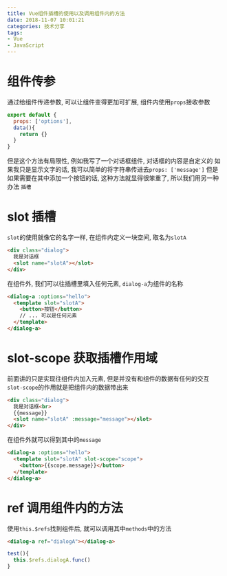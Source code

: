 ```yaml
---
title: Vue组件插槽的使用以及调用组件内的方法
date: 2018-11-07 10:01:21
categories: 技术分享
tags:
- Vue
- JavaScript
---
```


# 组件传参
通过给组件传递参数, 可以让组件变得更加可扩展, 组件内使用`props`接收参数
```JavaScript
export default {
  props: ['options'],
  data(){
    return {}
  }
}
```
但是这个方法有局限性, 例如我写了一个对话框组件, 对话框的内容是自定义的
如果我只是显示文字的话, 我可以简单的将字符串传进去`props: ['message']`
但是如果需要在其中添加一个按钮的话, 这种方法就显得很笨重了, 所以我们用另一种办法  `插槽`

# slot 插槽
`slot`的使用就像它的名字一样, 在组件内定义一块空间, 取名为`slotA`
```Html
<div class="dialog">
  我是对话框
  <slot name="slotA"></slot>
</div>
```
在组件外, 我们可以往插槽里填入任何元素, `dialog-a`为组件的名称
```Html
<dialog-a :options="hello">
  <template slot="slotA">
    <button>按钮</button>
    // ... 可以是任何元素
  </template>
</dialog-a>
```
# slot-scope 获取插槽作用域
前面讲的只是实现往组件内加入元素, 但是并没有和组件的数据有任何的交互
`slot-scope`的作用就是把组件内的数据带出来
```Html
<div class="dialog">
  我是对话框<br>
  {{message}}
  <slot name="slotA" :message="message"></slot>
</div>
```
在组件外就可以得到其中的`message`
```Html
<dialog-a :options="hello">
  <template slot="slotA" slot-scope="scope">
    <button>{{scope.message}}</button>
  </template>
</dialog-a>
```
# ref 调用组件内的方法
使用`this.$refs`找到组件后, 就可以调用其中`methods`中的方法

```Html
<dialog-a ref="dialogA"></dialog-a>

```
```JavaScript
test(){
  this.$refs.dialogA.func()
}
```